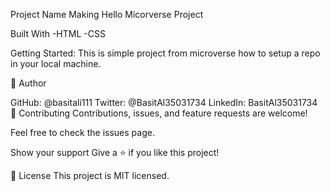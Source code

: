 
Project Name
Making Hello Micorverse Project

Built With
-HTML
-CSS

Getting Started:
This is simple project from microverse how to setup a repo in your local machine.

👤 Author

GitHub: @basitali111
Twitter: @BasitAl35031734
LinkedIn: BasitAl35031734
🤝 Contributing
Contributions, issues, and feature requests are welcome!

Feel free to check the issues page.

Show your support
Give a ⭐️ if you like this project!


📝 License
This project is MIT licensed.